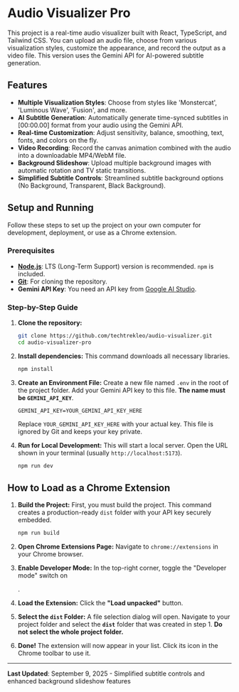 # Audio Visualizer Pro

This project is a real-time audio visualizer built with React, TypeScript, and Tailwind CSS. You can upload an audio file, choose from various visualization styles, customize the appearance, and record the output as a video file. This version uses the Gemini API for AI-powered subtitle generation.

## Features

-   **Multiple Visualization Styles**: Choose from styles like 'Monstercat', 'Luminous Wave', 'Fusion', and more.
-   **AI Subtitle Generation**: Automatically generate time-synced subtitles in [00:00.00] format from your audio using the Gemini API.
-   **Real-time Customization**: Adjust sensitivity, balance, smoothing, text, fonts, and colors on the fly.
-   **Video Recording**: Record the canvas animation combined with the audio into a downloadable MP4/WebM file.
-   **Background Slideshow**: Upload multiple background images with automatic rotation and TV static transitions.
-   **Simplified Subtitle Controls**: Streamlined subtitle background options (No Background, Transparent, Black Background).

## Setup and Running

Follow these steps to set up the project on your own computer for development, deployment, or use as a Chrome extension.

### Prerequisites

-   **[Node.js](https://nodejs.org/)**: LTS (Long-Term Support) version is recommended. `npm` is included.
-   **[Git](https://git-scm.com/)**: For cloning the repository.
-   **Gemini API Key**: You need an API key from [Google AI Studio](https://aistudio.google.com/app/apikey).

### Step-by-Step Guide

1.  **Clone the repository:**
    ```bash
    git clone https://github.com/techtrekleo/audio-visualizer.git
    cd audio-visualizer-pro
    ```

2.  **Install dependencies:**
    This command downloads all necessary libraries.
    ```bash
    npm install
    ```

3.  **Create an Environment File:**
    Create a new file named `.env` in the root of the project folder. Add your Gemini API key to this file. **The name must be `GEMINI_API_KEY`**.
    ```
    GEMINI_API_KEY=YOUR_GEMINI_API_KEY_HERE
    ```
    Replace `YOUR_GEMINI_API_KEY_HERE` with your actual key. This file is ignored by Git and keeps your key private.

4.  **Run for Local Development:**
    This will start a local server. Open the URL shown in your terminal (usually `http://localhost:5173`).
    ```bash
    npm run dev
    ```

## How to Load as a Chrome Extension

1.  **Build the Project:**
    First, you must build the project. This command creates a production-ready `dist` folder with your API key securely embedded.
    ```bash
    npm run build
    ```

2.  **Open Chrome Extensions Page:**
    Navigate to `chrome://extensions` in your Chrome browser.

3.  **Enable Developer Mode:**
    In the top-right corner, toggle the "Developer mode" switch on
    
    .

4.  **Load the Extension:**
    Click the **"Load unpacked"** button.

5.  **Select the `dist` Folder:**
    A file selection dialog will open. Navigate to your project folder and select the **`dist`** folder that was created in step 1. **Do not select the whole project folder.**

6.  **Done!**
    The extension will now appear in your list. Click its icon in the Chrome toolbar to use it.

---

**Last Updated**: September 9, 2025 - Simplified subtitle controls and enhanced background slideshow features
